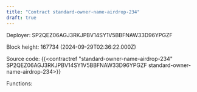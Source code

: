 ```yaml
---
title: "Contract standard-owner-name-airdrop-234"
draft: true
---
```

Deployer: SP2QEZ06AGJ3RKJPBV14SY1V5BBFNAW33D96YPGZF


 



Block height: 167734 (2024-09-29T02:36:22.000Z)

Source code: {{<contractref "standard-owner-name-airdrop-234" SP2QEZ06AGJ3RKJPBV14SY1V5BBFNAW33D96YPGZF standard-owner-name-airdrop-234>}}

Functions:


